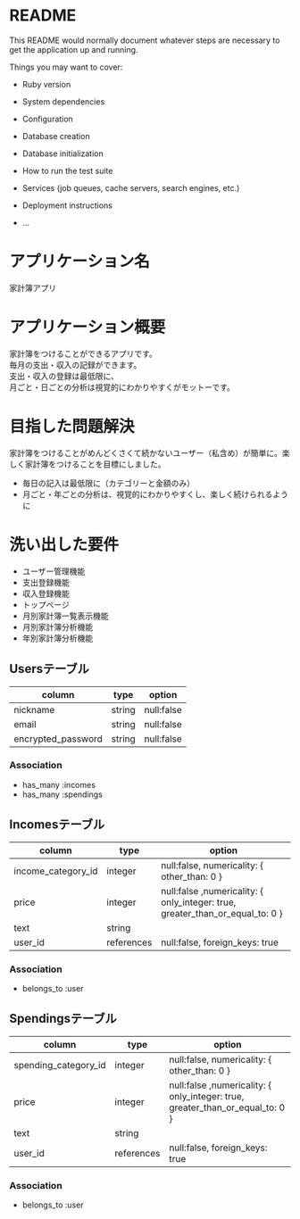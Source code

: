 # README

This README would normally document whatever steps are necessary to get the
application up and running.

Things you may want to cover:

* Ruby version

* System dependencies

* Configuration

* Database creation

* Database initialization

* How to run the test suite

* Services (job queues, cache servers, search engines, etc.)

* Deployment instructions

* ...

# アプリケーション名
家計簿アプリ

# アプリケーション概要
家計簿をつけることができるアプリです。
<br>毎月の支出・収入の記録ができます。
<br>支出・収入の登録は最低限に、
<br>月ごと・日ごとの分析は視覚的にわかりやすくがモットーです。

<!-- # URL
別途

# テスト用アカウント
メールアドレス：t@t
<br>パスワード：ttt111
<br>Basic認証 ユーザー名：admin
<br>Basic認証 パスワード：2222

# 利用方法
別途 -->


# 目指した問題解決
家計簿をつけることがめんどくさくて続かないユーザー（私含め）が簡単に。楽しく家計簿をつけることを目標にしました。
- 毎日の記入は最低限に（カテゴリーと金額のみ）
- 月ごと・年ごとの分析は、視覚的にわかりやすくし、楽しく続けられるように

# 洗い出した要件 
- ユーザー管理機能
- 支出登録機能
- 収入登録機能
- トップページ
- 月別家計簿一覧表示機能
- 月別家計簿分析機能
- 年別家計簿分析機能

<!-- # 実装した機能についてのGIFと説明

## タスク一覧ページの説明
![demo](https://gyazo.com/8eb034828f67fb014ca1cc94fba2128b/raw)
タスクを一覧表示できます
</br>検索機能・並び替え機能を使用できます。

## メンバースケジュールページの説明
![demo](https://gyazo.com/d13e62cdc617cd81762968adc42c5dac/raw)
チームメンバーの今日のスケジュールを表示できます
</br>今日の帰宅時間や今月の労働時間累計、今日行うタスクを表示できます。

## チャットページの説明
![demo](https://gyazo.com/a7ddbded36a03e7934ff81e258796849/raw)
チャットページです。

## マイページの説明
![demo](https://gyazo.com/e53ea8120317641e069ec5eb942763bd/raw)
スケジュール上に自分の担当のタスクを表示できます。
<br>今日の帰宅時間の登録や労働時間も登録できます。

# データベース設計
![demo](https://gyazo.com/b991eb4d3aca96e5c770c925b0e7bb6a/raw)

# ローカルでの動作方法
https://github.com/Yurika-1016/team-task-app-33991.git
<br>ruby version '2.6.5'
<br>Ruby on Rails -->

## Usersテーブル
|      column      |      type       |                 option                    |
| ---------------- | --------------- | ----------------------------------------- |
|     nickname     |     string      |               null:false                  |
|      email       |     string      |               null:false                  |
|encrypted_password|     string      |               null:false                  |
### Association
- has_many :incomes
- has_many :spendings

## Incomesテーブル
|           column           |      type       |                                option                                       |
| -------------------------- | --------------- | --------------------------------------------------------------------------- |
|     income_category_id     |     integer     |                    null:false, numericality: { other_than: 0 }              |
|          price             |     integer     |null:false ,numericality: { only_integer: true, greater_than_or_equal_to: 0 }|
|           text             |     string      |                                                                             |
|          user_id           |    references   |                       null:false, foreign_keys: true                        |
### Association
- belongs_to :user

## Spendingsテーブル
|           column           |      type       |                                 option                                      |
| -------------------------- | --------------- | --------------------------------------------------------------------------- |
|    spending_category_id    |     integer     |                    null:false, numericality: { other_than: 0 }              |
|          price             |     integer     |null:false ,numericality: { only_integer: true, greater_than_or_equal_to: 0 }|
|           text             |     string      |                                                                             |
|          user_id           |    references   |                       null:false, foreign_keys: true                        |
### Association
- belongs_to :user


